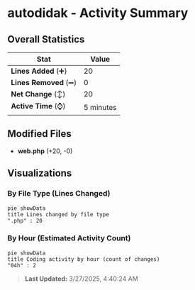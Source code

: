 # autodidak - Activity Summary 

## Overall Statistics

| Stat                   | Value                                                             |
| ---------------------- | ----------------------------------------------------------------- |
| **Lines Added** (➕)   | 20                                          |
| **Lines Removed** (➖) | 0                                        |
| **Net Change** (↕)    | 20                |
| **Active Time** (⌚)   | 5 minutes |


## Modified Files
- **web.php** (+20, -0)

## Visualizations

### By File Type (Lines Changed)

```mermaid
pie showData
title Lines changed by file type
".php" : 20
```

### By Hour (Estimated Activity Count)

```mermaid
pie showData
title Coding activity by hour (count of changes)
"04h" : 2
```


> **Last Updated:** 3/27/2025, 4:40:24 AM